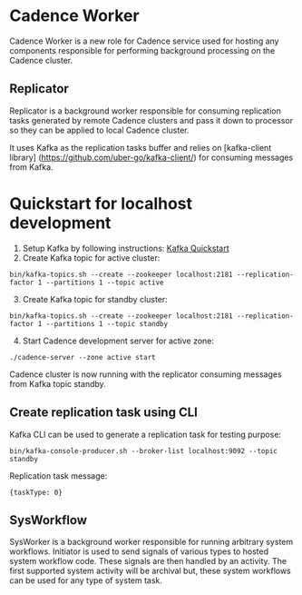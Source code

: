 Cadence Worker
==============

Cadence Worker is a new role for Cadence service used for hosting any
components responsible for performing background processing on the Cadence
cluster.

Replicator
----------

Replicator is a background worker responsible for consuming replication tasks
generated by remote Cadence clusters and pass it down to processor so they
can be applied to local Cadence cluster.

It uses Kafka as the replication tasks buffer and relies on
[kafka-client library] (https://github.com/uber-go/kafka-client/) for consuming
messages from Kafka.


Quickstart for localhost development
====================================

1. Setup Kafka by following instructions:
[Kafka Quickstart](https://kafka.apache.org/quickstart)
2. Create Kafka topic for active cluster:
```
bin/kafka-topics.sh --create --zookeeper localhost:2181 --replication-factor 1 --partitions 1 --topic active
```
3. Create Kafka topic for standby cluster:
```
bin/kafka-topics.sh --create --zookeeper localhost:2181 --replication-factor 1 --partitions 1 --topic standby
```
4. Start Cadence development server for active zone:
```
./cadence-server --zone active start
```


Cadence cluster is now running with the replicator consuming messages from
Kafka topic standby.

Create replication task using CLI
---------------------------------

Kafka CLI can be used to generate a replication task for testing purpose:

```
bin/kafka-console-producer.sh --broker-list localhost:9092 --topic standby
```

Replication task message:
```
{taskType: 0}
```

SysWorkflow
-----------

SysWorker is a background worker responsible for running arbitrary system workflows.
Initiator is used to send signals of various types to hosted system workflow code. These
signals are then handled by an activity. The first supported system activity will be archival
but, these system workflows can be used for any type of system task.